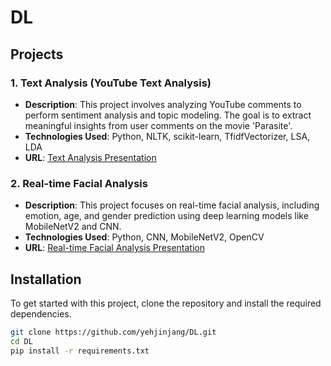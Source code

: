 # DL

## Projects

### 1. Text Analysis (YouTube Text Analysis)
- **Description**: This project involves analyzing YouTube comments to perform sentiment analysis and topic modeling. The goal is to extract meaningful insights from user comments on the movie 'Parasite'.
- **Technologies Used**: Python, NLTK, scikit-learn, TfidfVectorizer, LSA, LDA
- **URL**: [Text Analysis Presentation](https://github.com/yehjinjang/DL/blob/main/TextAnalysis/TA_ppt.pdf)

### 2. Real-time Facial Analysis
- **Description**: This project focuses on real-time facial analysis, including emotion, age, and gender prediction using deep learning models like MobileNetV2 and CNN.
- **Technologies Used**: Python, CNN, MobileNetV2, OpenCV
- **URL**: [Real-time Facial Analysis Presentation](https://github.com/yehjinjang/DL/blob/main/DeepLearning/%EB%94%A5%EB%9F%AC%EB%8B%9D%20%EC%B5%9C%EC%A2%85%EB%B0%9C%ED%91%9C.pdf)

## Installation
To get started with this project, clone the repository and install the required dependencies.

```bash
git clone https://github.com/yehjinjang/DL.git
cd DL
pip install -r requirements.txt

